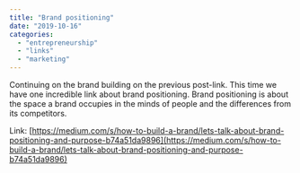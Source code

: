 ```yaml
---
title: "Brand positioning"
date: "2019-10-16"
categories: 
  - "entrepreneurship"
  - "links"
  - "marketing"
---
```


Continuing on the brand building on the previous post-link. This time we have one incredible link about brand positioning. Brand positioning is about the space a brand occupies in the minds of people and the differences from its competitors.

Link: [https://medium.com/s/how-to-build-a-brand/lets-talk-about-brand-positioning-and-purpose-b74a51da9896](https://medium.com/s/how-to-build-a-brand/lets-talk-about-brand-positioning-and-purpose-b74a51da9896)
